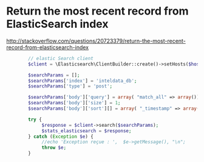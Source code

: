 Return the most recent record from ElasticSearch index
===

http://stackoverflow.com/questions/20723379/return-the-most-recent-record-from-elasticsearch-index

```php
        // elastic Search client
        $client = \Elasticsearch\ClientBuilder::create()->setHosts($hosts)->build();

        $searchParams = []; 
        $searchParams['index'] = 'inteldata_db';
        $searchParams['type'] = 'post';

        $searchParams['body']['query'] = array( "match_all" => array());
        $searchParams['body']['size'] = 1;
        $searchParams['body']['sort'][] = array( "_timestamp" => array("order"=> "desc"));

        try {
             $response = $client->search($searchParams);
             $stats_elasticsearch = $response;               
        } catch (Exception $e) {
             //echo 'Exception reçue : ',  $e->getMessage(), "\n";
             throw $e;
        }
```